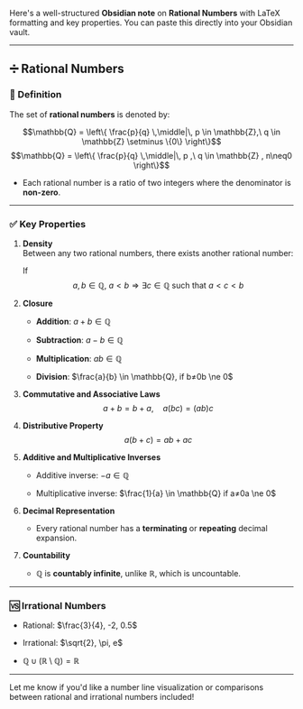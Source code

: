 Here's a well-structured **Obsidian note** on **Rational Numbers** with LaTeX formatting and key properties. You can paste this directly into your Obsidian vault.

---

## ➗ Rational Numbers

### 📌 Definition

The set of **rational numbers** is denoted by:

$$\mathbb{Q} = \left\{ \frac{p}{q} \,\middle|\, p \in \mathbb{Z},\ q \in \mathbb{Z} \setminus \{0\} \right\}$$
$$\mathbb{Q} = \left\{ \frac{p}{q} \,\middle|\, p ,\ q \in \mathbb{Z} ,  n\neq0 \right\}$$

- Each rational number is a ratio of two integers where the denominator is **non-zero**.
    

---

### ✅ Key Properties

1. **Density**  
    Between any two rational numbers, there exists another rational number:
    
    If $$a, b \in \mathbb{Q},\ a < b \Rightarrow \exists c \in \mathbb{Q} \text{ such that } a < c < b$$
2. **Closure**
    
    - **Addition**: $a + b \in \mathbb{Q}$
        
    - **Subtraction**: $a - b \in \mathbb{Q}$
        
    - **Multiplication**: $ab \in \mathbb{Q}$
        
    - **Division**: $\frac{a}{b} \in \mathbb{Q}, if b≠0b \ne 0$
        
3. **Commutative and Associative Laws**
    $$a + b = b + a, \quad a(bc) = (ab)c$$

4. **Distributive Property**
    $$a(b + c) = ab + ac$$
5. **Additive and Multiplicative Inverses**
    
    - Additive inverse: $-a \in \mathbb{Q}$
        
    - Multiplicative inverse: $\frac{1}{a} \in \mathbb{Q} if a≠0a \ne 0$
        
6. **Decimal Representation**
    
    - Every rational number has a **terminating** or **repeating** decimal expansion.
        
7. **Countability**
    
    - $\mathbb{Q}$ is **countably infinite**, unlike $\mathbb{R}$, which is uncountable.
        

---

### 🆚 Irrational Numbers

- Rational: $\frac{3}{4}, -2, 0.5$
    
- Irrational: $\sqrt{2}, \pi, e$
    
- $\mathbb{Q} \cup (\mathbb{R} \setminus \mathbb{Q}) = \mathbb{R}$
    

---

Let me know if you'd like a number line visualization or comparisons between rational and irrational numbers included!